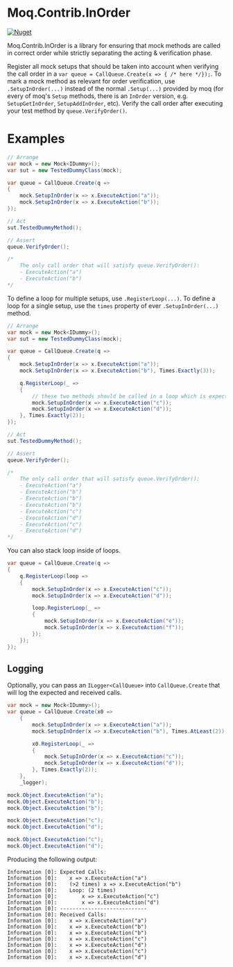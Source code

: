 # Moq.Contrib.InOrder

[![Nuget](https://img.shields.io/nuget/dt/Moq.Contrib.InOrder?color=blue&label=NuGet)](https://www.nuget.org/packages/Moq.Contrib.InOrder)

Moq.Contrib.InOrder is a library for ensuring that mock methods are called in correct order while strictly separating the acting & verification phase.

Register all mock setups that should be taken into account when verifying the call order in a `var queue = CallQueue.Create(x => { /* here */});`. To mark a mock method as relevant for order verification, use `.SetupInOrder(...)` instead of the normal `.Setup(...)` provided by moq (for every of moq's `Setup` methods, there is an `InOrder` version, e.g. `SetupGetInOrder`, `SetupAddInOrder`, etc).
Verify the call order after executing your test method by `queue.VerifyOrder()`.

# Examples

``` c#
// Arrange
var mock = new Mock<IDummy>();
var sut = new TestedDummyClass(mock);

var queue = CallQueue.Create(q =>
{
    mock.SetupInOrder(x => x.ExecuteAction("a"));
    mock.SetupInOrder(x => x.ExecuteAction("b"));
});

// Act
sut.TestedDummyMethod();

// Assert
queue.VerifyOrder();

/*
    The only call order that will satisfy queue.VerifyOrder():
    - ExecuteAction("a")
    - ExecuteAction("b")
*/
```

To define a loop for multiple setups, use `.RegisterLoop(...)`. To define a loop for a single setup, use the `times` property of ever `.SetupInOrder(...)` method.

``` c#
// Arrange
var mock = new Mock<IDummy>();
var sut = new TestedDummyClass(mock);

var queue = CallQueue.Create(q =>
{
    mock.SetupInOrder(x => x.ExecuteAction("a"));
    mock.SetupInOrder(x => x.ExecuteAction("b"), Times.Exactly(3));

    q.RegisterLoop(_ =>
    {
        // these two methods should be called in a loop which is expected to execute twice
        mock.SetupInOrder(x => x.ExecuteAction("c"));
        mock.SetupInOrder(x => x.ExecuteAction("d"));
    }, Times.Exactly(2));
});

// Act
sut.TestedDummyMethod();

// Assert
queue.VerifyOrder();

/*
    The only call order that will satisfy queue.VerifyOrder():
    - ExecuteAction("a")
    - ExecuteAction("b")
    - ExecuteAction("b")
    - ExecuteAction("b")
    - ExecuteAction("c")
    - ExecuteAction("d")
    - ExecuteAction("c")
    - ExecuteAction("d")
*/
```

You can also stack loop inside of loops.

```c#
var queue = CallQueue.Create(q =>
{
    q.RegisterLoop(loop =>
    {
        mock.SetupInOrder(x => x.ExecuteAction("c"));
        mock.SetupInOrder(x => x.ExecuteAction("d"));

        loop.RegisterLoop(_ =>
        {
            mock.SetupInOrder(x => x.ExecuteAction("e"));
            mock.SetupInOrder(x => x.ExecuteAction("f"));
        });
    });
});
```

## Logging
Optionally, you can pass an `ILogger<CallQueue>` into `CallQueue.Create` that will log the expected and received calls.

```c#
var mock = new Mock<IDummy>();
var queue = CallQueue.Create(x0 =>
    {
        mock.SetupInOrder(x => x.ExecuteAction("a"));
        mock.SetupInOrder(x => x.ExecuteAction("b"), Times.AtLeast(2));

        x0.RegisterLoop(_ =>
        {
            mock.SetupInOrder(x => x.ExecuteAction("c"));
            mock.SetupInOrder(x => x.ExecuteAction("d"));
        }, Times.Exactly(2));
    },
    _logger);

mock.Object.ExecuteAction("a");
mock.Object.ExecuteAction("b");
mock.Object.ExecuteAction("b");

mock.Object.ExecuteAction("c");
mock.Object.ExecuteAction("d");

mock.Object.ExecuteAction("c");
mock.Object.ExecuteAction("d");
```
Producing the following output:
```
Information [0]: Expected Calls:
Information [0]: 	x => x.ExecuteAction("a")
Information [0]: 	(>2 times) x => x.ExecuteAction("b")
Information [0]: 	Loop: (2 times) 
Information [0]: 		x => x.ExecuteAction("c")
Information [0]: 		x => x.ExecuteAction("d")
Information [0]: ----------------------------
Information [0]: Received Calls:
Information [0]: 	x => x.ExecuteAction("a")
Information [0]: 	x => x.ExecuteAction("b")
Information [0]: 	x => x.ExecuteAction("b")
Information [0]: 	x => x.ExecuteAction("c")
Information [0]: 	x => x.ExecuteAction("d")
Information [0]: 	x => x.ExecuteAction("c")
Information [0]: 	x => x.ExecuteAction("d")
```
